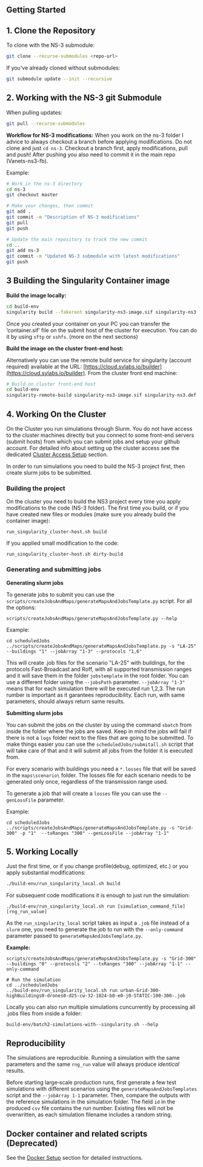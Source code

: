 ## Getting Started

## 1. Clone the Repository

To clone with the NS-3 submodule:

```bash
git clone --recurse-submodules <repo-url>
```

If you've already cloned without submodules:

```bash
git submodule update --init --recursive
```

## 2. Working with the NS-3 git Submodule 

When pulling updates:

```bash
git pull --recurse-submodules
```

**Workflow for NS-3 modifications:**
When you work on the ns-3 folder I advice to always checkout a branch before applying modifications. Do not clone and just `cd ns-3`. Checkout a branch first, apply modifications, pull and push! After pushing you also need to commit it in the main repo (Vanets-ns3-fb).

Example:

```bash
# Work in the ns-3 directory
cd ns-3
git checkout master

# Make your changes, then commit
git add .
git commit -m "Description of NS-3 modifications"
git pull
git push

# Update the main repository to track the new commit
cd ..
git add ns-3
git commit -m "Updated NS-3 submodule with latest modifications"
git push
```



## 3 Building the Singularity Container image


**Build the image locally:**

```bash
cd build-env
singularity build --fakeroot singularity-ns3-image.sif singularity-ns3.def
```
Once you created your container on your PC you can transfer the ‘container.sif’ file on the submit host of the cluster for execution. You can do it by using `sftp` or `sshfs`. (more on the next sections)

**Build the image on the cluster front-end host:**

Alternatively you can use the remote build service for singularity (account required) available at the URL: [https://cloud.sylabs.io/builder](https://cloud.sylabs.io/builder). From the cluster front end machine:

```bash
# Build on cluster front-end host
cd build-env
singularity-remote-build singularity-ns3-image.sif singularity-ns3.def singularity-ns3.log
```


## 4. Working On the Cluster
On the Cluster you run simulations through Slurm. You do not have access to the cluster machines directly but you connect to some front-end servers (submit hosts) from which you can submit jobs and setup your github account. For detailed info about setting up the cluster access see the dedicated [Cluster Access Setup](CLUSTER_ACCESS_SETUP.md) section.

In order to run simulations you need to build the NS-3 project first, then create slurm jobs to be submitted. 

### Building the project
On the cluster you need to build the NS3 project every time you apply modifications to the code (NS-3 folder).
The first time you build, or if you have created new files or modules (make sure you already build the container image):

```
run_singularity_cluster-host.sh build

```

If you applied small modification to the code:

```
run_singularity_cluster-host.sh dirty-build

```
### Generating and submitting jobs
**Generating slurm jobs**

To generate jobs to submit you can use the `scripts/createJobsAndMaps/generateMapsAndJobsTemplate.py` script. For all the options:

```
scripts/createJobsAndMaps/generateMapsAndJobsTemplate.py --help
``` 

Example: 

```
cd scheduledJobs
../scripts/createJobsAndMaps/generateMapsAndJobsTemplate.py -s "LA-25" --buildings "1" --jobArray "1-3" --protocols "1,6"
```
This will create .job files for the scenario "LA-25" with buildings, for the protocols Fast-Broadcast and Roff, with all supported transmission ranges and it will save them in the folder `jobstemplate` in the root folder. You can use a different folder using the `--jobsPath` parameter. `--jobArray "1-3"` means that for each simulation there will be executed run 1,2,3. The run rumber is important as it garantees reproducibility. Each run, with same parameters, should always return same results. 

**Submitting slurm jobs**

You can submit the jobs on the cluster by using the command `sbatch` from inside the folder where the jobs are saved. Keep in mind the jobs will fail if there is not a `logs` folder next to the files that are going to be submitted.
To make things easier you can use the `scheduledJobs/submitall.sh` script that will take care of that and it will submit all jobs from the folder it is executed from.  

For every scenario with buildings you need a `*.losses` file that will be saved in the `maps\scenario\` folder. The losses file for each scenario needs to be generated only once, regardless of the transmission range used.

To generate a job that will create a `losses` file you can use the `--genLossFile` parameter. 

Example:

```
cd scheduledJobs
../scripts/createJobsAndMaps/generateMapsAndJobsTemplate.py -s "Grid-300" -p "1"  --txRanges "300" --genLossFile --jobArray "1-1"
```
## 5. Working Locally

Just the first time, or if you change profile(debug, optimized, etc.) or you apply substantial modifications:

```bash
./build-env/run_singularity_local.sh build
```

For subsequent code modifications it is enough to just run the simulation:

```
./build-env/run_singularity_local.sh run [simulation_command_file] [rng_run_value]
```

As the `run_singularity_local` script takes as input a `.job` file instead of a `slurm` one, you need to generate the job to run with the `--only-command` parameter passed to `generateMapsAndJobsTemplate.py`.

**Example:**

```
scripts/createJobsAndMaps/generateMapsAndJobsTemplate.py -s "Grid-300" --buildings "0" --protocols "2" --txRanges "300" --jobArray "1-1" --only-command

# Run the simulation
cd ../scheduledJobs
../build-env/run_singularity_local.sh run urban-Grid-300-highBuildings0-drones0-d25-cw-32-1024-b0-e0-j0-STATIC-100-300-.job
```

Locally you can also run  multiple simulations cuncurrently by processing all .jobs files from inside a folder:

```
build-env/batch2-simulations-with--singularity.sh --help

```
## Reproducibility
The simulations are reproducible.
Running a simulation with the same parameters and the same `rng_run` value will always produce *identical* results.

Before starting large‑scale production runs, first generate a few test simulations with different scenarios using the `generateMapsAndJobsTemplates` script and the `--jobArray 1-1` parameter.
Then, compare the outputs with the reference simulations in the simulation folder. The field `id` in the produced `csv` file contains the run number.
Existing files will not be overwritten, as each simulation filename includes a random string.


## Docker container and related scripts (Deprecated)
See the [Docker Setup](DOCKER_SETUP.md) section for detailed  instructions.

